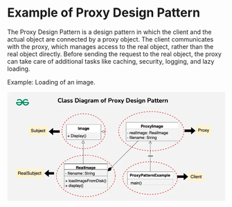 # Example of Proxy Design Pattern

The Proxy Design Pattern is a design pattern in which the client and the actual object are connected by a proxy object. The client communicates with the proxy, which manages access to the real object, rather than the real object directly. Before sending the request to the real object, the proxy can take care of additional tasks like caching, security, logging, and lazy loading.

Example: Loading of an image.

![alt text](image.png)